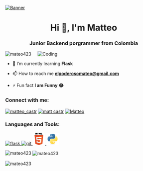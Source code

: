 [![Banner](https://miro.medium.com/v2/resize:fit:720/1*L2_3HJTZhbZQLXIwr0MVaQ.gif)](https://miro.medium.com/v2/resize:fit:720/1*L2_3HJTZhbZQLXIwr0MVaQ.gif)



<h1 align="center">Hi 👋, I'm Matteo</h1>
<h3 align="center">Junior Backend porgrammer from Colombia</h3>
<img align="right" alt="Coding" width = "400" src="https://camo.githubusercontent.com/cae12fddd9d6982901d82580bdf321d81fb299141098ca1c2d4891870827bf17/68747470733a2f2f6d69726f2e6d656469756d2e636f6d2f6d61782f313336302f302a37513379765349765f7430696f4a2d5a2e676966">

<p align="left"> <img src="https://komarev.com/ghpvc/?username=mateo423&label=Profile%20views&color=0e75b6&style=flat" alt="mateo423" /> </p>

- 🌱 I’m currently learning **Flask**

- 📫 How to reach me **elpoderosomateo@gmail.com**

- ⚡ Fun fact **I am Funny 😂**

<h3 align="left">Connect with me:</h3>
<p align="left">
<a href="https://twitter.com/matteo_castr" target="blank"><img align="center" src="https://raw.githubusercontent.com/rahuldkjain/github-profile-readme-generator/master/src/images/icons/Social/twitter.svg" alt="matteo_castr" height="30" width="40" /></a>
<a href="https://fb.com/matt castr" target="blank"><img align="center" src="https://raw.githubusercontent.com/rahuldkjain/github-profile-readme-generator/master/src/images/icons/Social/facebook.svg" alt="matt castr" height="30" width="40" /></a>
<a href="https://discord.gg/Matteo" target="blank"><img align="center" src="https://raw.githubusercontent.com/rahuldkjain/github-profile-readme-generator/master/src/images/icons/Social/discord.svg" alt="Matteo" height="30" width="40" /></a>
</p>

<h3 align="left">Languages and Tools:</h3>
<p align="left"> <a href="https://flask.palletsprojects.com/" target="_blank" rel="noreferrer"> <img src="https://www.vectorlogo.zone/logos/pocoo_flask/pocoo_flask-icon.svg" alt="flask" width="40" height="40"/> </a> <a href="https://git-scm.com/" target="_blank" rel="noreferrer"> <img src="https://www.vectorlogo.zone/logos/git-scm/git-scm-icon.svg" alt="git" width="40" height="40"/> </a> <a href="https://www.w3.org/html/" target="_blank" rel="noreferrer"> <img src="https://raw.githubusercontent.com/devicons/devicon/master/icons/html5/html5-original-wordmark.svg" alt="html5" width="40" height="40"/> </a> <a href="https://www.python.org" target="_blank" rel="noreferrer"> <img src="https://raw.githubusercontent.com/devicons/devicon/master/icons/python/python-original.svg" alt="python" width="40" height="40"/> </a> </p>

<p><img align="left" src="https://github-readme-stats.vercel.app/api/top-langs?username=mateo423&show_icons=true&locale=en&layout=compact" alt="mateo423" /></p>

<p>&nbsp;<img align="center" src="https://github-readme-stats.vercel.app/api?username=mateo423&show_icons=true&locale=en" alt="mateo423" /></p>

<p><img align="center" src="https://github-readme-streak-stats.herokuapp.com/?user=mateo423&" alt="mateo423" /></p>

